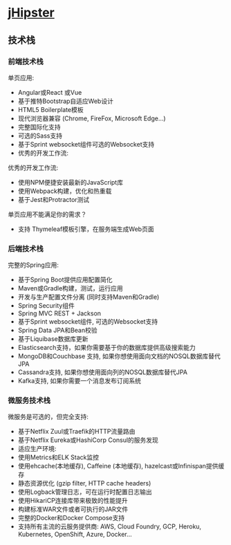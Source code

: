 # [jHipster](https://www.jhipster.tech/)
    
## 技术栈

### 前端技术栈

单页应用:

* Angular或React 或Vue
* 基于推特Bootstrap自适应Web设计
* HTML5 Boilerplate模板
* 现代浏览器兼容 (Chrome, FireFox, Microsoft Edge…)
* 完整国际化支持
* 可选的Sass支持
* 基于Sprint websocket组件可选的Websocket支持
* 优秀的开发工作流:

优秀的开发工作流:
* 使用NPM便捷安装最新的JavaScript库
* 使用Webpack构建，优化和热重载
* 基于Jest和Protractor测试

单页应用不能满足你的需求？
* 支持 Thymeleaf模板引擎，在服务端生成Web页面

### 后端技术栈
完整的Spring应用:

* 基于Spring Boot提供应用配置简化
* Maven或Gradle构建，测试，运行应用
* 开发与生产配置文件分离 (同时支持Maven和Gradle)
* Spring Security组件
* Spring MVC REST + Jackson
* 基于Sprint websocket组件, 可选的Websocket支持
* Spring Data JPA和Bean校验
* 基于Liquibase数据库更新
* Elasticsearch支持，如果你需要基于你的数据库提供高级搜索能力
* MongoDB和Couchbase 支持, 如果你想使用面向文档的NOSQL数据库替代JPA
* Cassandra支持, 如果你想使用面向列的NOSQL数据库替代JPA
* Kafka支持, 如果你需要一个消息发布订阅系统

### 微服务技术栈

微服务是可选的，但完全支持:

* 基于Netflix Zuul或Traefik的HTTP流量路由
* 基于Netflix Eureka或HashiCorp Consul的服务发现
* 适应生产环境:
* 使用Metrics和ELK Stack监控
* 使用ehcache(本地缓存), Caffeine (本地缓存), hazelcast或Infinispan提供缓存
* 静态资源优化 (gzip filter, HTTP cache headers)
* 使用Logback管理日志，可在运行时配置日志输出
* 使用HikariCP连接库带来极致的性能提升
* 构建标准WAR文件或者可执行的JAR文件
* 完整的Docker和Docker Compose支持
* 支持所有主流的云服务提供商: AWS, Cloud Foundry, GCP, Heroku, Kubernetes, OpenShift, Azure, Docker…

